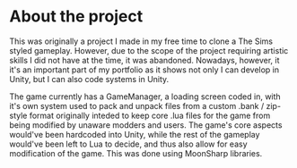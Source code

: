 # About the project
This was originally a project I made in my free time to clone a The Sims styled gameplay.
However, due to the scope of the project requiring artistic skills I did not have at the time, it was abandoned.
Nowadays, however, it it's an important part of my portfolio as it shows not only I can develop in Unity, but I
can also code systems in Unity.

The game currently has a GameManager, a loading screen coded in, with it's own system used to pack and unpack
files from a custom .bank / zip-style format originally inteded to keep core .lua files for the game from being
modified by unaware modders and users. The game's core aspects would've been hardcoded into Unity, while the
rest of the gameplay would've been left to Lua to decide, and thus also allow for easy modification of the game.
This was done using MoonSharp libraries.
